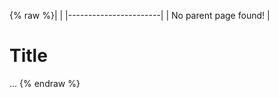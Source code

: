 {% raw %}|                       |
|-----------------------|
| No parent page found! |

# Title

...
<update date omitted for speed>{% endraw %}